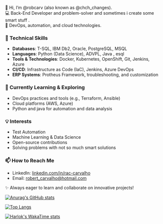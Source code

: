 👋 Hi, I’m @robcarv (also known as @chch_changes).  
💻 Back-End Developer and  problem-solver  and sometimes i create some smart stuff .  
🚀  DevOps, automation, and cloud technologies.  

### 🔧 Technical Skills  
- **Databases**: T-SQL, IBM Db2, Oracle, PostgreSQL, MSQL  
- **Languages**: Python (Data Science), ADVPL, Java , esql
- **Tools & Technologies**: Docker, Kubernetes, OpenShift, Git, Jenkins, Azure  
- **CI/CD**: Infrastructure as Code (IaC), Jenkins, Azure DevOps  
- **ERP Systems**: Protheus Framework, troubleshooting, and customization  

### 🌱 Currently Learning & Exploring  
- DevOps practices and tools (e.g., Terraform, Ansible)  
- Cloud platforms (AWS, Azure)  
-  Python and java for automation and data analysis  

### 💡 Interests  
- Test Automation  
- Machine Learning & Data Science  
- Open-source contributions  
- Solving  problems with not so much smart solutions 

### 📫 How to Reach Me  
- LinkedIn: [linkedin.com/in/rac-carvalho](https://www.linkedin.com/in/rac-carvalho)  
- Email: robert_carvalho@hotmail.com  

✨ Always eager to learn and collaborate on innovative projects!  

[![Anurag's GitHub stats](https://github-readme-stats.vercel.app/api?username=robcarv)](https://github.com/robcarv/github-readme-stats)


[![Top Langs](https://github-readme-stats.vercel.app/api/top-langs/?username=robcarv)](https://github.com/robcarv/github-readme-stats)


[![Harlok's WakaTime stats](https://github-readme-stats.vercel.app/api/wakatime?username=robcarv)](https://github.com/robcarv/github-readme-stats)

